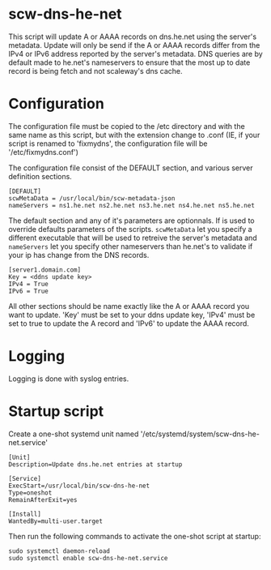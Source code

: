 # scw-dns-he-net

This script will update A or AAAA records on dns.he.net using the server's
metadata. Update will only be send if the A or AAAA records differ from the
IPv4 or IPv6 address reported by the server's metadata. DNS queries are by
default made to he.net's nameservers to ensure that the most up to date
record is being fetch and not scaleway's dns cache.

# Configuration

The configuration file must be copied to the /etc directory and with the
same name as this script, but with the extension change to .conf (IE, if
your script is renamed to 'fixmydns', the configuration file will be
'/etc/fixmydns.conf')

The configuration file consist of the DEFAULT section, and various server
definition sections.

```
[DEFAULT]
scwMetaData = /usr/local/bin/scw-metadata-json
nameServers = ns1.he.net ns2.he.net ns3.he.net ns4.he.net ns5.he.net
```

The default section and any of it's parameters are optionnals. If is used to
override defaults parameters of the scripts. `scwMetaData` let you specify a
different executable that will be used to retreive the server's metadata and
`nameServers` let you specify other nameservers than he.net's to validate if
your ip has change from the DNS records.

```
[server1.domain.com]
Key = <ddns update key>
IPv4 = True
IPv6 = True
```

All other sections should be name exactly like the A or AAAA record you want
to update. 'Key' must be set to your ddns update key, 'IPv4' must be set to
true to update the A record and 'IPv6' to update the AAAA record.

# Logging

Logging is done with syslog entries.

# Startup script

Create a one-shot systemd unit named '/etc/systemd/system/scw-dns-he-net.service'

```
[Unit]
Description=Update dns.he.net entries at startup

[Service]
ExecStart=/usr/local/bin/scw-dns-he-net
Type=oneshot
RemainAfterExit=yes

[Install]
WantedBy=multi-user.target
```

Then run the following commands to activate the one-shot script at startup:

```
sudo systemctl daemon-reload
sudo systemctl enable scw-dns-he-net.service
```
